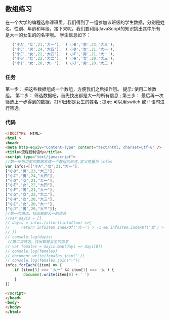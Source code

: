 ## 数组练习
在一个大学的编程选修课班里，我们得到了一组参加该班级的学生数据，分别是姓名、性别、年龄和年级，接下来呢，我们要利用JavaScript的知识挑出其中所有是大一的女生的的名字哦。
学生信息如下：
 ```javascript
    ('小A','女',21,'大一'),  ('小B','男',23,'大三'),
    ('小C','男',24,'大四'),  ('小D','女',21,'大一'),
    ('小E','女',22,'大四'),  ('小F','男',21,'大一'),
    ('小G','女',22,'大二'),  ('小H','女',20,'大三'),
    ('小I','女',20,'大一'),  ('小J','男',20,'大三')
 ```

### 任务
第一步： 把这些数据组成一个数组，方便我们之后操作哦。
提示: 使用二维数组。
第二步： 筛选数据吧，首先找出都是大一的所有信息 ;
第三步： 最后再一次筛选上一步得到的数据，打印出都是女生的姓名 ;
提示: 可以用switch 或 if 语句进行筛选。

### 代码
```html
<!DOCTYPE  HTML>
<html >
<head>
<meta http-equiv="Content-Type" content="text/html; charset=utf-8" />
<title>流程控制语句</title>
<script type="text/javascript">
//第一步把之前的数据写成一个数组的形式,定义变量为 infos
var infos=[["小A","女",21,"大一"],
["小B","男",23,"大三"],
["小C","男",24,"大四"],
["小D","女",21,"大一"],
["小E","女",22,"大四"],
["小F","男",21,"大一"],
["小G","女",22,"大二"],
["小H","女",20,"大三"],
["小I","女",20,"大一"],
["小J","男",20,"大三"]];
//第一次筛选，找出都是大一的信息
//var dayis = []
// dayis = infos.filter((infoItem) =>{
//     return infoItem.indexOf('大一') > -1 && infoItem.indexOf('女') > -1
// })
// console.log(dayis)
 //第二次筛选，找出都是女生的信息
// var females = dayis.map(dayi => dayi[0])
// console.log(females)
// document.write(females.join(''))
// console.log(females.join("-"))
infos.forEach((item) => {
    if (item[3] === '大一' && item[1] === '女') {
        document.write(item[0] + ' ')
    }
})

</script>
</head>
<body>
</body>
</html>
```
